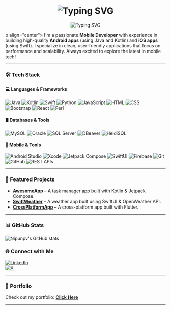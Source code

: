 <h1 align="center">
  <img src="https://readme-typing-svg.demolab.com?font=Fira+Code&size=24&pause=1000&color=1DA1F2&center=true&vCenter=true&width=450&lines=Hi%2C+I'm+Nipun+Bhagya+%F0%9F%91%8B%F0%9F%92%BB" alt="Typing SVG" />
</h1>

<p align="center">
  <img src="https://readme-typing-svg.demolab.com?font=Fira+Code&pause=1000&color=F73E7E&center=true&vCenter=true&width=435&lines=Mobile+Developer+%F0%9F%93%B1;Android+%7C+iOS+%7C+Flutter;Clean+%26+Scalable+Apps;Always+Learning+New+Tech!" alt="Typing SVG" />
</p>

p align="center">
I'm a passionate <strong>Mobile Developer</strong> with experience in building high-quality <strong>Android apps</strong> (using Java and Kotlin) and <strong>iOS apps</strong> (using Swift). I specialize in clean, user-friendly applications that focus on performance and scalability. Always excited to explore the latest in mobile tech!
</p>

---

### 🛠️ Tech Stack

#### 💻 Languages & Frameworks

![Java](https://img.shields.io/badge/Java-007396?style=for-the-badge&logo=java&logoColor=white)
![Kotlin](https://img.shields.io/badge/Kotlin-0095D5?style=for-the-badge&logo=kotlin&logoColor=white)
![Swift](https://img.shields.io/badge/Swift-FA7343?style=for-the-badge&logo=swift&logoColor=white)
![Python](https://img.shields.io/badge/Python-3776AB?style=for-the-badge&logo=python&logoColor=white)
![JavaScript](https://img.shields.io/badge/JavaScript-F7DF1E?style=for-the-badge&logo=javascript&logoColor=black)
![HTML](https://img.shields.io/badge/HTML5-E34F26?style=for-the-badge&logo=html5&logoColor=white)
![CSS](https://img.shields.io/badge/CSS3-1572B6?style=for-the-badge&logo=css3&logoColor=white)
![Bootstrap](https://img.shields.io/badge/Bootstrap-7952B3?style=for-the-badge&logo=bootstrap&logoColor=white)
![React](https://img.shields.io/badge/React-20232A?style=for-the-badge&logo=react&logoColor=61DAFB)
![Perl](https://img.shields.io/badge/Perl-39457E?style=for-the-badge&logo=perl&logoColor=white)

#### 🛢️ Databases & Tools

![MySQL](https://img.shields.io/badge/MySQL-005C84?style=for-the-badge&logo=mysql&logoColor=white)
![Oracle](https://img.shields.io/badge/Oracle-F80000?style=for-the-badge&logo=oracle&logoColor=white)
![SQL Server](https://img.shields.io/badge/SQL%20Server-CC2927?style=for-the-badge&logo=microsoftsqlserver&logoColor=white)
![DBeaver](https://img.shields.io/badge/DBeaver-2C2C2C?style=for-the-badge&logo=dbeaver&logoColor=white)
![HeidiSQL](https://img.shields.io/badge/HeidiSQL-003545?style=for-the-badge&logoColor=white)

#### 📱 Mobile & Tools

![Android Studio](https://img.shields.io/badge/Android_Studio-3DDC84?style=for-the-badge&logo=android-studio&logoColor=white)
![Xcode](https://img.shields.io/badge/Xcode-1575F9?style=for-the-badge&logo=xcode&logoColor=white)
![Jetpack Compose](https://img.shields.io/badge/Jetpack-4285F4?style=for-the-badge&logo=android&logoColor=white)
![SwiftUI](https://img.shields.io/badge/SwiftUI-FA7343?style=for-the-badge&logo=apple&logoColor=white)
![Firebase](https://img.shields.io/badge/Firebase-FFCA28?style=for-the-badge&logo=firebase&logoColor=black)
![Git](https://img.shields.io/badge/Git-F05032?style=for-the-badge&logo=git&logoColor=white)
![GitHub](https://img.shields.io/badge/GitHub-181717?style=for-the-badge&logo=github&logoColor=white)
![REST APIs](https://img.shields.io/badge/REST%20API-00599C?style=for-the-badge&logo=api&logoColor=white)

---

### 📱 Featured Projects

- [**AwesomeApp**](https://github.com/Nipunpv/awesomeapp) – A task manager app built with Kotlin & Jetpack Compose.
- [**SwiftWeather**](https://github.com/Nipunpv/swiftweather) – A weather app built using SwiftUI & OpenWeather API.
- [**CrossPlatformApp**](https://github.com/Nipunpv/crossplatformapp) – A cross-platform app built with Flutter.

---
### 📊 GitHub Stats

![Nipunpv's GitHub stats](https://github-readme-stats.vercel.app/api?username=Nipunpv&show_icons=true&theme=radical&include_all_commits=true&count_private=true)

### 🌐 Connect with Me

[![LinkedIn](https://img.shields.io/badge/LinkedIn-blue?style=for-the-badge&logo=linkedin)](https://www.linkedin.com/in/nipun-bhagya-041379259)  
[![X](https://img.shields.io/badge/X-black?style=for-the-badge&logo=twitter)](https://x.com/PVBNipun?t=2MwL1cT5-qXbX8waVPPWFw&s=09)

---

### 🔗 Portfolio

Check out my portfolio: [**Click Here**](https://nipunpv.github.io/my-portfolio)

---
